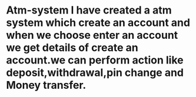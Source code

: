 # Atm-system I have created a atm system which create an account and when we choose enter an account we get details of create an account.we can perform action like deposit,withdrawal,pin change and Money transfer.
